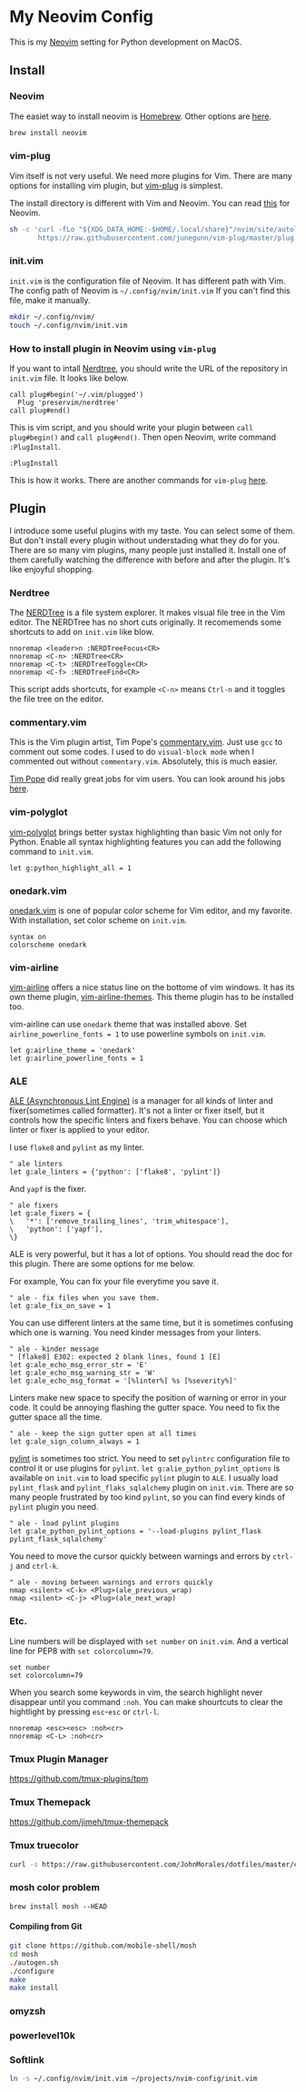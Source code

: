 # My Neovim Config

This is my [Neovim](https://neovim.io/) setting for Python development on MacOS.

## Install

### Neovim

The easiet way to install neovim is [Homebrew](https://brew.sh/). Other options are [here](https://github.com/neovim/neovim/wiki/Installing-Neovim).

```bash
brew install neovim
```

### vim-plug

Vim itself is not very useful.
We need more plugins for Vim.
There are many options for installing vim plugin, but [vim-plug](https://github.com/junegunn/vim-plug) is simplest.

The install directory is different with Vim and Neovim.
You can read [this](https://github.com/junegunn/vim-plug#neovim) for Neovim.

```bash
sh -c 'curl -fLo "${XDG_DATA_HOME:-$HOME/.local/share}"/nvim/site/autoload/plug.vim --create-dirs \
       https://raw.githubusercontent.com/junegunn/vim-plug/master/plug.vim'
```
### init.vim

`init.vim` is the configuration file of Neovim.
It has different path with Vim.
The config path of Neovim is `~/.config/nvim/init.vim`
If you can't find this file, make it manually.

```bash
mkdir ~/.config/nvim/
touch ~/.config/nvim/init.vim
```

### How to install plugin in Neovim using `vim-plug`

If you want to intall [Nerdtree](https://github.com/preservim/nerdtree), you should write the URL of the repository in `init.vim` file.
It looks like below.

```vim
call plug#begin('~/.vim/plugged')
  Plug 'preservim/nerdtree'
call plug#end()
```

This is vim script, and you should write your plugin between `call plug#begin()` and `call plug#end()`.
Then open Neovim, write command `:PlugInstall`.

```
:PlugInstall
```

This is how it works. There are another commands for `vim-plug` [here](https://github.com/junegunn/vim-plug#commands).

## Plugin

I introduce some useful plugins with my taste.
You can select some of them. But don't install every plugin without understading what they do for you. There are so many vim plugins, many people just installed it. Install one of them carefully watching the difference with before and after the plugin. It's like enjoyful shopping.

### Nerdtree

The [NERDTree](https://github.com/preservim/nerdtree) is a file system explorer. 
It makes visual file tree in the Vim editor.
The NERDTree has no short cuts originally.
It recomemends some shortcuts to add on `init.vim` like blow.

```vim
nnoremap <leader>n :NERDTreeFocus<CR>
nnoremap <C-n> :NERDTree<CR>
nnoremap <C-t> :NERDTreeToggle<CR>
nnoremap <C-f> :NERDTreeFind<CR>
```

This script adds shortcuts, for example `<C-n>` means `Ctrl-n` and it toggles the file tree on the editor.

### commentary.vim

This is the Vim plugin artist, Tim Pope's [commentary.vim](https://github.com/tpope/vim-commentary).
Just use `gcc` to comment out some codes.
I used to do `visual-block mode` when I commented out without `commentary.vim`. Absolutely, this is much easier.

[Tim Pope](https://twitter.com/tpope) did really great jobs for vim users.
You can look around his jobs [here](https://github.com/tpope).

### vim-polyglot

[vim-polyglot](https://github.com/sheerun/vim-polyglot) brings better systax highlighting than basic Vim not only for Python.
Enable all syntax highlighting features you can add the following command to `init.vim`.

```vim
let g:python_highlight_all = 1
```

### onedark.vim

[onedark.vim](https://github.com/joshdick/onedark.vim) is one of popular color scheme for Vim editor, and my favorite.
With installation, set color scheme on `init.vim`.

```vim
syntax on
colorscheme onedark
```

### vim-airline

[vim-airline](https://github.com/vim-airline/vim-airline) offers a nice status line on the bottome of vim windows.
It has its own theme plugin, [vim-airline-themes](https://github.com/vim-airline/vim-airline-themes).
This theme plugin has to be installed too.

vim-airline can use `onedark` theme that was installed above.
Set `airline_powerline_fonts = 1` to use powerline symbols on `init.vim`.

```vim
let g:airline_theme = 'onedark'
let g:airline_powerline_fonts = 1
```

### ALE

[ALE (Asynchronous Lint Engine)](https://github.com/dense-analysis/ale) is a manager for all kinds of linter and fixer(sometimes called formatter).
It's not a linter or fixer itself, but it controls how the specific linters and fixers behave.
You can choose which linter or fixer is applied to your editor.

I use `flake8` and `pylint` as my linter. 
```vim
" ale linters
let g:ale_linters = {'python': ['flake8', 'pylint']}
```

And `yapf` is the fixer.
```vim
" ale fixers
let g:ale_fixers = {
\   '*': ['remove_trailing_lines', 'trim_whitespace'],
\   'python': ['yapf'],
\}
```

ALE is very powerful, but it has a lot of options.
You should read the doc for this plugin.
There are some options for me below.

For example, You can fix your file everytime you save it.

```vim
" ale - fix files when you save them.
let g:ale_fix_on_save = 1
```

You can use different linters at the same time, but it is sometimes confusing which one is warning.
You need kinder messages from your linters.

```vim
" ale - kinder message
" [flake8] E302: expected 2 blank lines, found 1 [E]
let g:ale_echo_msg_error_str = 'E'
let g:ale_echo_msg_warning_str = 'W'
let g:ale_echo_msg_format = '[%linter%] %s [%severity%]'
```

Linters make new space to specify the position of warning or error in your code.
It could be annoying flashing the gutter space.
You need to fix the gutter space all the time.

```vim
" ale - keep the sign gutter open at all times
let g:ale_sign_column_always = 1
```

[pylint](https://www.pylint.org/) is sometimes too strict.
You need to set `pylintrc` configuration file to control it or use plugins for `pylint`.
`let g:alie_python_pylint_options` is available on `init.vim` to load specific `pylint` plugin to `ALE`.
I usually load `pylint_flask` and `pylint_flaks_sqlalchemy` plugin on `init.vim`.
There are so many people frustrated by too kind `pylint`, so you can find every kinds of `pylint` plugin you need.

``` vim
" ale - load pylint plugins
let g:ale_python_pylint_options = '--load-plugins pylint_flask pylint_flask_sqlalchemy'
```

You need to move the cursor quickly between warnings and errors by `ctrl-j` and `ctrl-k`.

```vim
" ale - moving between warnings and errors quickly
nmap <silent> <C-k> <Plug>(ale_previous_wrap)
nmap <silent> <C-j> <Plug>(ale_next_wrap)
```

### Etc.

Line numbers will be displayed with `set number` on `init.vim`.
And a vertical line for PEP8 with `set colorcolumn=79`.

```vim
set number
set colorcolumn=79
```

When you search some keywords in vim, the search highlight never disappear until you command `:noh`.
You can make shourtcuts to clear the hightlight by pressing `esc`-`esc` or `ctrl-l`.

```vim
nnoremap <esc><esc> :noh<cr>
nnoremap <C-L> :noh<cr>
```

### Tmux Plugin Manager
https://github.com/tmux-plugins/tpm

### Tmux Themepack
https://github.com/jimeh/tmux-themepack

### Tmux truecolor
```bash
curl -s https://raw.githubusercontent.com/JohnMorales/dotfiles/master/colors/24-bit-color.sh | bash
```

### mosh color problem
```
brew install mosh --HEAD
```

#### Compiling from Git

```bash
git clone https://github.com/mobile-shell/mosh
cd mosh
./autogen.sh
./configure
make
make install
```

### omyzsh

### powerlevel10k

### Softlink

```bash
ln -s ~/.config/nvim/init.vim ~/projects/nvim-config/init.vim
```